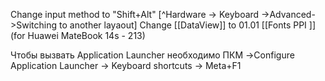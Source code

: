Change input method to "Shift+Alt" [^Hardware -> Keyboard ->Advanced->Switching to another layaout]
Change [[DataView]] to 01.01 
[[Fonts PPI ]](for Huawei MateBook 14s - 213)

Чтобы вызвать Application Launcher необходимо ПКМ ->Configure Application Launcher -> Keyboard shortcuts -> Meta+F1